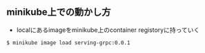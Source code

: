 ## minikube上での動かし方

- localにあるimageをminikube上のcontainer registoryに持っていく
```
$ minikube image load serving-grpc:0.0.1
```
